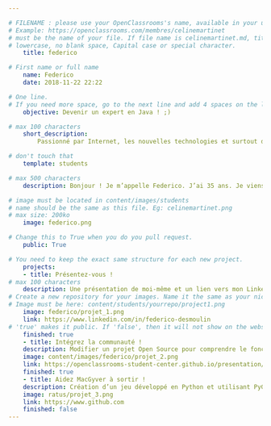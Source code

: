 ```yaml
---

# FILENAME : please use your OpenClassrooms's name, available in your url.
# Example: https://openclassrooms.com/membres/celinemartinet
# must be the name of your file. If file name is celinemartinet.md, title is celinemartinet.
# lowercase, no blank space, Capital case or special character.
    title: federico

# First name or full name
    name: Federico
    date: 2018-11-22 22:22

# One line.
# If you need more space, go to the next line and add 4 spaces on the left, as in 'description'.
    objective: Devenir un expert en Java ! ;)

# max 100 characters
    short_description: 
        Passionné par Internet, les nouvelles technologies et surtout de 3D.

# don't touch that
    template: students

# max 500 characters
    description: Bonjour ! Je m’appelle Federico. J’ai 35 ans. Je viens de commencer une formation de développeur d’applications Java avec OpenClassrooms. Titulaire d’un Diplôme National d’Arts Plastiques obtenu à l’Ecole Supérieure d’Art et de Communication de Cambrai et photographe, je souhaite diversifier ma formation. Très heureux d’intégrer la communauté, je souhaite à tous les autres étudiants bonne chance !

# image must be located in content/images/students
# name should be the same as this file. Eg: celinemartinet.png
# max size: 200ko
    image: federico.png

# Change this to True when you do you pull request.
    public: True

# You need to keep the exact same structure for each new project.
    projects:
    - title: Présentez-vous !
# max 100 characters
    description: Une présentation de moi-même et un lien vers mon LinkedIn.
# Create a new repository for your images. Name it the same as your nickname and profile picture.
# Image must be here: content/students/yourrepo/project1.png
    image: federico/projet_1.png
    link: https://www.linkedin.com/in/federico-desmoulin
# 'true' makes it public. If 'false', then it will not show on the website.
    finished: true
    - title: Intégrez la communauté !
    description: Modifier un projet Open Source pour comprendre le fonctionnement de Git, de Github et des pull requests.
    image: content/images/federico/projet_2.png
    link: https://openclassrooms-student-center.github.io/presentation/students/federico.html
    finished: true
    - title: Aidez MacGyver à sortir !
    description: Création d’un jeu développé en Python et utilisant PyGame.
    image: ratus/projet_3.png
    link: https://www.github.com
    finished: false
---
```

